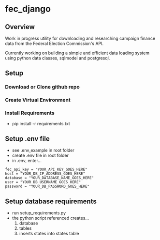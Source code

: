 # fec_django

## Overview
Work in progress utility for downloading and researching campaign finance data from the Federal Election Commission's API.

Currently working on building a simple and efficient data loading system using python data classes, sqlmodel and postgresql.

## Setup

### Download or Clone github repo

### Create Virtual Environment


### Install Requirements
- pip install -r requirements.txt


## Setup .env file
- see .env_example in root folder
- create .env file in root folder
- in .env, enter...

```
fec_api_key = "YOUR_API_KEY_GOES_HERE"
host = "YOUR_DB_IP_ADDRESS_GOES_HERE"
database = "YOUR_DATABASE_NAME_GOES_HERE"
user = "YOUR_DB_USERNAME_GOES_HERE"
password = "YOUR_DB_PASSWORD_GOES_HERE"
```

## Setup database requirements
- run setup_requirements.py
- the python script referenced creates... 
  1. database
  2. tables
  3. inserts states into states table